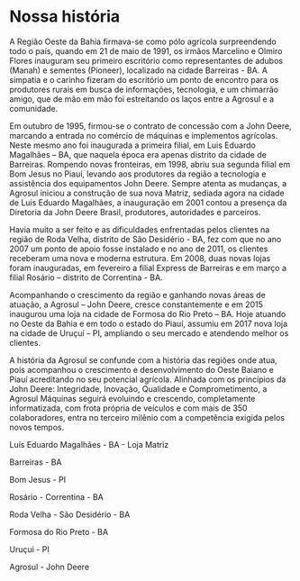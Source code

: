 <!-- TITLE:Diretoria -->
<!-- SUBTITLE: Nossa história -->

# Nossa história

A Região Oeste da Bahia firmava-se como pólo agrícola surpreendendo todo o país, quando em 21 de maio de 1991, os irmãos Marcelino e Olmiro Flores inauguram seu primeiro escritório como representantes de adubos (Manah) e sementes (Pioneer), localizado na cidade Barreiras - BA. A simpatia e o carinho fizeram do escritório um ponto de encontro para os produtores rurais em busca de informações, tecnologia, e um chimarrão amigo, que de mão em mão foi estreitando os laços entre a Agrosul e a comunidade.

Em outubro de 1995, firmou-se o contrato de concessão com a John Deere, marcando a entrada no comércio de máquinas e implementos agrícolas. Neste mesmo ano foi inaugurada a primeira filial, em Luis Eduardo Magalhães – BA, que naquela época era apenas distrito da cidade de Barreiras. Rompendo novas fronteiras, em 1998, abriu sua segunda filial em Bom Jesus no Piauí, levando aos produtores da região a tecnologia e assistência dos equipamentos John Deere. Sempre atenta as mudanças, a Agrosul iniciou a construção de sua nova Matriz, sediada agora na cidade de Luis Eduardo Magalhães, a inauguração em 2001 contou a presença da Diretoria da John Deere Brasil, produtores, autoridades e parceiros.

Havia muito a ser feito e as dificuldades enfrentadas pelos clientes na região de Roda Velha, distrito de São Desidério - BA, fez com que no ano 2007 um ponto de apoio fosse instalado e no ano de 2011, os clientes receberam uma nova e moderna estrutura. Em 2008, duas novas lojas foram inauguradas, em fevereiro a filial Express de Barreiras e em março a filial Rosário – distrito de Correntina - BA. 

Acompanhando o crescimento da região e ganhando novas áreas de atuação, a Agrosul – John Deere, cresce constantemente e em 2015 inaugurou uma loja na cidade de Formosa do Rio Preto – BA. Hoje atuando no Oeste da Bahia e em todo o estado do Piauí, assumiu em 2017 nova loja na cidade de Uruçuí – PI, ampliando o seu mercado e atendendo melhor os clientes.

A história da Agrosul se confunde com a história das regiões onde atua, pois acompanhou o crescimento e desenvolvimento do Oeste Baiano e Piauí acreditando no seu potencial agrícola. Alinhada com os princípios da John Deere: Integridade, Inovação, Qualidade e Comprometimento, a Agrosul Máquinas seguirá evoluindo e crescendo, completamente informatizada, com frota própria de veículos e com mais de 350 colaboradores, entra no terceiro milênio com a competência exigida pelos novos tempos.

 

Luís Eduardo Magalhães - BA - Loja Matriz



Barreiras - BA



Bom Jesus - PI



Rosário - Correntina - BA



Roda Velha - São Desidério - BA



Formosa do Rio Preto - BA



Uruçui - PI



 

Agrosul - John Deere
